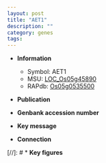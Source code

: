 ```yaml
---
layout: post
title: "AET1"
description: ""
category: genes
tags: 
---
```


* **Information**  
    + Symbol: AET1  
    + MSU: [LOC_Os05g45890](http://rice.uga.edu/cgi-bin/ORF_infopage.cgi?orf=LOC_Os05g45890)  
    + RAPdb: [Os05g0535500](http://rapdb.dna.affrc.go.jp/viewer/gbrowse_details/irgsp1?name=Os05g0535500)  

* **Publication**  

* **Genbank accession number**  

* **Key message**  

* **Connection**  

[//]: # * **Key figures**  


